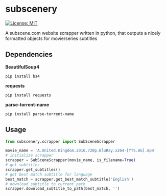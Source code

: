 # subscenery
[![License: MIT](https://img.shields.io/badge/License-MIT-yellow.svg)](https://opensource.org/licenses/MIT)

A subscene.com website scrapper written in python, that outputs a nicely formatted objects for movie/series subtitles

## Dependencies
**BeautifulSoup4**
```
pip install bs4
```
**requests**
```
pip install requests
```
**parse-torrent-name**
```
pip install parse-torrent-name
```
## Usage
```python
from subscenery.scrapper import SubSceneScrapper

movie_name = 'A.United.Kingdom.2016.720p.BluRay.x264-[YTS.AG].mp4'
# initialize scrapper
scrapper = SubSceneScrapper(movie_name, is_filename=True)
# get subtitles
scrapper.get_subtitles()
# get best match subtitle for language
best_match = scrapper.get_best_match_subtitle('English')
# download subtitle to current path
scrapper.download_subtitle_to_path(best_match, '')

```

